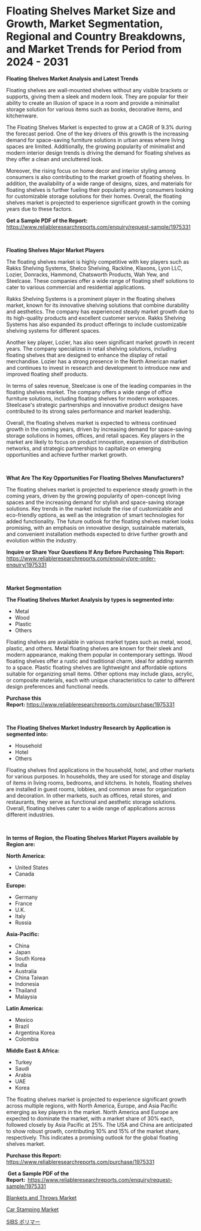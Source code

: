 <p><h1>Floating Shelves Market Size and Growth, Market Segmentation, Regional and Country Breakdowns, and Market Trends for Period from 2024 -  2031</h1></p><p><strong>Floating Shelves Market Analysis and Latest Trends</strong></p>
<p><p>Floating shelves are wall-mounted shelves without any visible brackets or supports, giving them a sleek and modern look. They are popular for their ability to create an illusion of space in a room and provide a minimalist storage solution for various items such as books, decorative items, and kitchenware.</p><p>The Floating Shelves Market is expected to grow at a CAGR of 9.3% during the forecast period. One of the key drivers of this growth is the increasing demand for space-saving furniture solutions in urban areas where living spaces are limited. Additionally, the growing popularity of minimalist and modern interior design trends is driving the demand for floating shelves as they offer a clean and uncluttered look.</p><p>Moreover, the rising focus on home decor and interior styling among consumers is also contributing to the market growth of floating shelves. In addition, the availability of a wide range of designs, sizes, and materials for floating shelves is further fueling their popularity among consumers looking for customizable storage solutions for their homes. Overall, the floating shelves market is projected to experience significant growth in the coming years due to these factors.</p></p>
<p><strong>Get a Sample PDF of the Report:&nbsp;</strong> <a href="https://www.reliableresearchreports.com/enquiry/request-sample/1975331">https://www.reliableresearchreports.com/enquiry/request-sample/1975331</a></p>
<p>&nbsp;</p>
<p><strong>Floating Shelves Major Market Players</strong></p>
<p><p>The floating shelves market is highly competitive with key players such as Rakks Shelving Systems, Shelco Shelving, Rackline, Klaxons, Lyon LLC, Lozier, Donracks, Hammond, Chatsworth Products, Wah Yew, and Steelcase. These companies offer a wide range of floating shelf solutions to cater to various commercial and residential applications.</p><p>Rakks Shelving Systems is a prominent player in the floating shelves market, known for its innovative shelving solutions that combine durability and aesthetics. The company has experienced steady market growth due to its high-quality products and excellent customer service. Rakks Shelving Systems has also expanded its product offerings to include customizable shelving systems for different spaces.</p><p>Another key player, Lozier, has also seen significant market growth in recent years. The company specializes in retail shelving solutions, including floating shelves that are designed to enhance the display of retail merchandise. Lozier has a strong presence in the North American market and continues to invest in research and development to introduce new and improved floating shelf products.</p><p>In terms of sales revenue, Steelcase is one of the leading companies in the floating shelves market. The company offers a wide range of office furniture solutions, including floating shelves for modern workspaces. Steelcase's strategic partnerships and innovative product designs have contributed to its strong sales performance and market leadership.</p><p>Overall, the floating shelves market is expected to witness continued growth in the coming years, driven by increasing demand for space-saving storage solutions in homes, offices, and retail spaces. Key players in the market are likely to focus on product innovation, expansion of distribution networks, and strategic partnerships to capitalize on emerging opportunities and achieve further market growth.</p></p>
<p>&nbsp;</p>
<p><strong>What Are The Key Opportunities For Floating Shelves Manufacturers?</strong></p>
<p><p>The floating shelves market is projected to experience steady growth in the coming years, driven by the growing popularity of open-concept living spaces and the increasing demand for stylish and space-saving storage solutions. Key trends in the market include the rise of customizable and eco-friendly options, as well as the integration of smart technologies for added functionality. The future outlook for the floating shelves market looks promising, with an emphasis on innovative design, sustainable materials, and convenient installation methods expected to drive further growth and evolution within the industry.</p></p>
<p><strong>Inquire or Share Your Questions If Any Before Purchasing This Report:</strong> <a href="https://www.reliableresearchreports.com/enquiry/pre-order-enquiry/1975331">https://www.reliableresearchreports.com/enquiry/pre-order-enquiry/1975331</a></p>
<p>&nbsp;</p>
<p><strong>Market Segmentation</strong></p>
<p><strong>The Floating Shelves Market Analysis by types is segmented into:</strong></p>
<p><ul><li>Metal</li><li>Wood</li><li>Plastic</li><li>Others</li></ul></p>
<p><p>Floating shelves are available in various market types such as metal, wood, plastic, and others. Metal floating shelves are known for their sleek and modern appearance, making them popular in contemporary settings. Wood floating shelves offer a rustic and traditional charm, ideal for adding warmth to a space. Plastic floating shelves are lightweight and affordable options suitable for organizing small items. Other options may include glass, acrylic, or composite materials, each with unique characteristics to cater to different design preferences and functional needs.</p></p>
<p><strong>Purchase this Report:&nbsp;</strong><a href="https://www.reliableresearchreports.com/purchase/1975331">https://www.reliableresearchreports.com/purchase/1975331</a></p>
<p>&nbsp;</p>
<p><strong>The Floating Shelves Market Industry Research by Application is segmented into:</strong></p>
<p><ul><li>Household</li><li>Hotel</li><li>Others</li></ul></p>
<p><p>Floating shelves find applications in the household, hotel, and other markets for various purposes. In households, they are used for storage and display of items in living rooms, bedrooms, and kitchens. In hotels, floating shelves are installed in guest rooms, lobbies, and common areas for organization and decoration. In other markets, such as offices, retail stores, and restaurants, they serve as functional and aesthetic storage solutions. Overall, floating shelves cater to a wide range of applications across different industries.</p></p>
<p>&nbsp;</p>
<p><strong>In terms of Region, the Floating Shelves Market Players available by Region are:</strong></p>
<p>
    <p> <strong> North America: </strong>
        <ul>
            <li>United States</li>
            <li>Canada</li>
        </ul>
        </p> 
    <p> <strong> Europe: </strong>
        <ul>
            <li>Germany</li>
            <li>France</li>
            <li>U.K.</li>
            <li>Italy</li>
            <li>Russia</li>
        </ul>
        </p> 
    <p> <strong> Asia-Pacific: </strong>
        <ul>
            <li>China</li>
            <li>Japan</li>
            <li>South Korea</li>
            <li>India</li>
            <li>Australia</li>
            <li>China Taiwan</li>
            <li>Indonesia</li>
            <li>Thailand</li>
            <li>Malaysia</li>
        </ul>
        </p> 
    <p> <strong> Latin America: </strong>
        <ul>
            <li>Mexico</li>
            <li>Brazil</li>
            <li>Argentina Korea</li>
            <li>Colombia</li>
        </ul>
        </p> 
    <p> <strong> Middle East & Africa: </strong>
        <ul>
            <li>Turkey</li>
            <li>Saudi</li>
            <li>Arabia</li>
            <li>UAE</li>
            <li>Korea</li>
        </ul>
    </p>
    </p>
<p><p>The floating shelves market is projected to experience significant growth across multiple regions, with North America, Europe, and Asia Pacific emerging as key players in the market. North America and Europe are expected to dominate the market, with a market share of 30% each, followed closely by Asia Pacific at 25%. The USA and China are anticipated to show robust growth, contributing 10% and 15% of the market share, respectively. This indicates a promising outlook for the global floating shelves market.</p></p>
<p><strong>Purchase this Report: </strong><a href="https://www.reliableresearchreports.com/purchase/1975331">https://www.reliableresearchreports.com/purchase/1975331</a></p>
<p>&nbsp;<strong>Get a Sample PDF of the Report:&nbsp;&nbsp;</strong><a href="https://www.reliableresearchreports.com/enquiry/request-sample/1975331">https://www.reliableresearchreports.com/enquiry/request-sample/1975331</a></p>
<p><strong></strong></p>
<p><p><a href="https://github.com/edytherolanlouisejk1miz0wig/Market-Research-Report-List-1/blob/main/blankets-and-throws-market.md">Blankets and Throws Market</a></p><p><a href="https://sudsy-motorcycle-bbc.notion.site/Car-Stamping-Market-Research-Report-Unlocks-Analysis-on-the-Market-Financial-Status-Market-Size-an-a363e3897eab4bb68d84442e4df4ec40">Car Stamping Market</a></p><p><a href="https://medium.com/@johneahan44556754/sibs%E3%83%9D%E3%83%AA%E3%83%9E%E3%83%BC%E5%B8%82%E5%A0%B4%E3%82%B7%E3%82%A7%E3%82%A2%E3%81%AE%E5%A4%89%E5%8C%96%E3%81%A8%E5%B8%82%E5%A0%B4%E6%88%90%E9%95%B7%E3%83%88%E3%83%AC%E3%83%B3%E3%83%892024%E5%B9%B4%E3%81%8B%E3%82%892031%E5%B9%B4%E3%81%BE%E3%81%A7-9b75d14c670f">SIBS ポリマー</a></p></p>